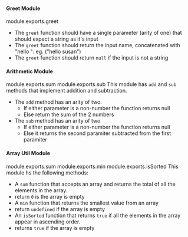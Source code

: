 #### Greet Module
module.exports.greet
* The `greet` function should have a single parameter (arity of one) that should expect a string as it's input
* The `greet` function should return the input name, concatenated with "hello ": eg. ("hello susan")
* The `greet` function should return `null` if the input is not a string

#### Arithmetic Module
module.exports.sum
module.exports.sub
This module has `add` and `sub` methods that implement addition and subtraction.  
* The `add` method has an arity of two.
  * If either parameter is a non-number the function returns null
  * Else return the sum of the 2 numbers
* The `sub` method has an arity of two
  * If either parameter is a non-number the function returns null
  * Else it returns the second paramiter subtracted from the first paramiter
   
#### Array Util Module
module.exports.sum
module.exports.min
module.exports.isSorted
  This module hs the following methods:
  * A `sum` function that accepts an array and returns the total of all the elements in the array.
   * return `0` is the array is empty
  * A `min` function that returns the smallest value from an array
   * return `undefined` if the array is empty
  * An `isSorted` function that returns `true` if all the elements in the array appear in ascending order.
   * returns `true` if the array is empty


